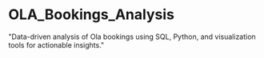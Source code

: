 # OLA_Bookings_Analysis
"Data-driven analysis of Ola bookings using SQL, Python, and visualization tools for actionable insights."
